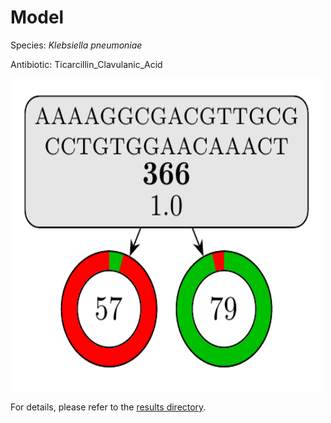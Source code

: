 
# Model

Species: *Klebsiella pneumoniae*

Antibiotic: Ticarcillin_Clavulanic_Acid

<img src="./model.png" width=500 height=500 />

For details, please refer to the [results directory](../../../../../results/cart_b/klebsiella%20pneumoniae/ticarcillin_clavulanic_acid/repeat_9/).

